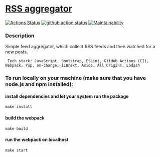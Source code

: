 # [RSS aggregator](https://frontend-project-11-phi.vercel.app/)

[![Actions Status](https://github.com/veyurievna/frontend-project-11/workflows/hexlet-check/badge.svg)](https://github.com/veyurievna/frontend-project-11/actions)
[![github action status](https://github.com/hexlet-boilerplates/webpack-package/workflows/Node%20CI/badge.svg)](https://github.com/hexlet-boilerplates/webpack-package/actions)
[![Maintainability](https://api.codeclimate.com/v1/badges/3e14e038eb2092a5a25d/maintainability)](https://codeclimate.com/github/Lena05k/frontend-project-11/maintainability)

### Description
Simple feed aggregator, which collect RSS feeds and then watched for a new posts.
```
 Tech stack: JavaScript, Bootstrap, ESLint, GitHub Actions (CI), Webpack, Yup, on-change, i18next, Axios, All Origins, Lodash
```

### To run locally on your machine (make sure that you have node.js and npm installed):
#### install dependencies and let your system run the package
`make install`
#### build the webpack
`make build`
#### run the webpack on localhost
`make start`
